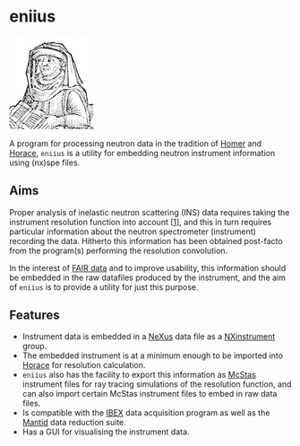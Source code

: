 # eniius

<img src="ennius.png" width=150>

A program for processing neutron data in the tradition of
[Homer](http://www.libisis.org/Using_Homer_and_Getting_Started) and
[Horace](http://horace.isis.rl.ac.uk/), `eniius` is a utility for
embedding neutron instrument information using (nx)spe files.


## Aims

Proper analysis of inelastic neutron scattering (INS) data requires taking the
instrument resolution function into account
[[1]](https://ethos.bl.uk/OrderDetails.do?uin=uk.bl.ethos.239595), and this in
turn requires particular information about the neutron spectrometer
(instrument) recording the data. Hitherto this information has been obtained
post-facto from the program(s) performing the resolution convolution.

In the interest of [FAIR data](https://en.wikipedia.org/wiki/FAIR_data) and
to improve usability, this information should be embedded in the raw datafiles
produced by the instrument, and the aim of `eniius` is to provide a utility for
just this purpose.


## Features

* Instrument data is embedded in a [NeXus](https://www.nexusformat.org/) data
  file as a [NXinstrument](https://manual.nexusformat.org/classes/base_classes/NXinstrument.html)
  group.
* The embedded instrument is at a minimum enough to be imported into
  [Horace](http://horace.isis.rl.ac.uk/) for resolution calculation.
* `eniius` also has the facility to export this information as
  [McStas](http://mcstas.org/) instrument files for ray tracing simulations of
  the resolution function, and can also import certain McStas instrument files
  to embed in raw data files.
* Is compatible with the [IBEX](https://github.com/ISISComputingGroup/IBEX/)
  data acquisition program as well as the [Mantid](https://mantidproject.org/)
  data reduction suite.
* Has a GUI for visualising the instrument data.

